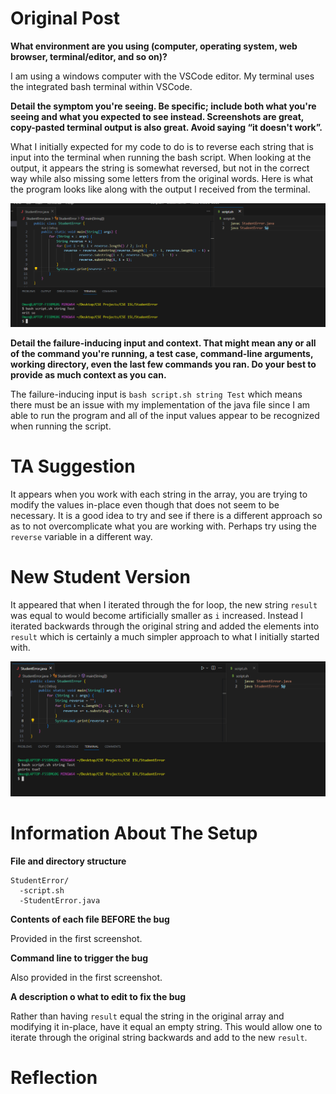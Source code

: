 # Original Post
**What environment are you using (computer, operating system, web browser, terminal/editor, and so on)?**

I am using a windows computer with the VSCode editor. My terminal uses the integrated bash terminal within VSCode.

**Detail the symptom you're seeing. Be specific; include both what you're seeing and what you expected to see instead. Screenshots are great, copy-pasted terminal output is also great. Avoid saying “it doesn't work”.**

What I initially expected for my code to do is to reverse each string that is input into the terminal when running the bash script. When looking at the output, it appears the string is somewhat reversed, but not in the correct way while also missing some letters from the original words. Here is what the program looks like along with the output I received from the terminal.

![Image](StudentError.png)

**Detail the failure-inducing input and context. That might mean any or all of the command you're running, a test case, command-line arguments, working directory, even the last few commands you ran. Do your best to provide as much context as you can.**

The failure-inducing input is `bash script.sh string Test` which means there must be an issue with my implementation of the java file since I am able to run the program and all of the input values appear to be recognized when running the script.

# TA Suggestion

It appears when you work with each string in the array, you are trying to modify the values in-place even though that does not seem to be necessary. It is a good idea to try and see if there is a different approach so as to not overcomplicate what you are working with. Perhaps try using the `reverse` variable in a different way.

# New Student Version

It appeared that when I iterated through the for loop, the new string `result` was equal to would become artificially smaller as `i` increased. Instead I iterated backwards through the original string and added the elements into `result` which is certainly a much simpler approach to what I initially started with.

![Image](StudentFixed.png)

# Information About The Setup

**File and directory structure**

```
StudentError/
  -script.sh
  -StudentError.java
```

**Contents of each file BEFORE the bug**

Provided in the first screenshot.

**Command line to trigger the bug**

Also provided in the first screenshot.

**A description o what to edit to fix the bug**

Rather than having `result` equal the string in the original array and modifying it in-place, have it equal an empty string. This would allow one to iterate through the original string backwards and add to the new `result`.

# Reflection

